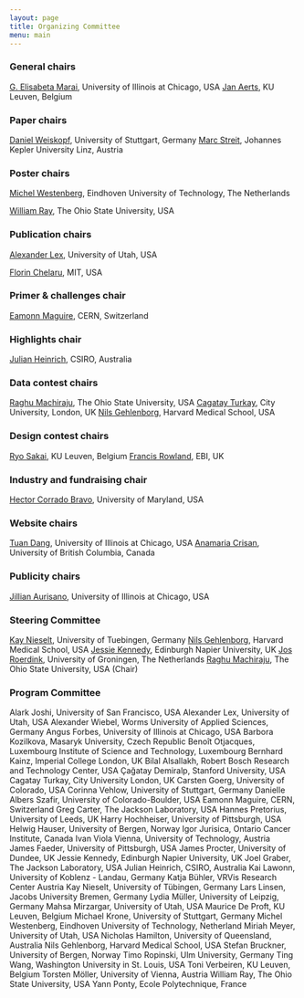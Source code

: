 ```yaml
---
layout: page
title: Organizing Committee
menu: main
---
```

### General chairs
[G. Elisabeta Marai](http://evl.uic.edu/marai), University of Illinois at Chicago, USA
[Jan Aerts](http://vda-lab.be), KU Leuven, Belgium

### Paper chairs
[Daniel Weiskopf](http://www.vis.uni-stuttgart.de/~weiskopf/), University of Stuttgart, Germany
[Marc Streit](http://marc-streit.com/), Johannes Kepler University Linz, Austria

### Poster chairs
[Michel Westenberg](http://www.win.tue.nl/~mwestenb/), Eindhoven University of Technology, The Netherlands

[William Ray](http://www.mathmed.org/#William_Ray), The Ohio State University, USA

### Publication chairs
[Alexander Lex](http://alexander-lex.net/), University of Utah, USA

[Florin Chelaru](http://www.mit.edu/~florinc/), MIT, USA

### Primer & challenges chair
[Eamonn Maguire](http://www.antarctic-design.co.uk/), CERN, Switzerland

### Highlights chair
[Julian Heinrich](http://www.joules.de), CSIRO, Australia

### Data contest chairs
[Raghu Machiraju](http://www.cse.ohio-state.edu/~raghu), The Ohio State University, USA
[Cagatay Turkay](http://staff.city.ac.uk/cagatay.turkay.1/), City University, London, UK
[Nils Gehlenborg](http://www.gehlenborg.com/), Harvard Medical School, USA

### Design contest chairs
[Ryo Sakai](http://ryosakai.net/), KU Leuven, Belgium
[Francis Rowland](http://www.ebi.ac.uk/about/people/francis-rowland), EBI, UK

### Industry and fundraising chair
[Hector Corrado Bravo](http://www.hcbravo.org), University of Maryland, USA

### Website chairs
[Tuan Dang](http://www2.cs.uic.edu/~tdang/), University of Illinois at Chicago, USA
[Anamaria Crisan](http://www.cs.ubc.ca/~acrisan/), University of British Columbia, Canada

### Publicity chairs
[Jillian Aurisano](http://www.evl.uic.edu/entry.php?id=285), University of Illinois at Chicago, USA

### Steering Committee
[Kay Nieselt](http://it.inf.uni-tuebingen.de/), University of Tuebingen, Germany
[Nils Gehlenborg](http://www.gehlenborg.com/), Harvard Medical School, USA
[Jessie Kennedy](http://www.iidi.napier.ac.uk/c/people/peopleid/41), Edinburgh Napier University, UK
[Jos Roerdink](http://www.cs.rug.nl/~roe/), University of Groningen, The Netherlands
[Raghu Machiraju](http://www.cse.ohio-state.edu/~raghu), The Ohio State University, USA (Chair)

### Program Committee
Alark Joshi, University of San Francisco, USA
Alexander Lex, University of Utah, USA
Alexander Wiebel, Worms University of Applied Sciences, Germany
Angus Forbes, University of Illinois at Chicago, USA
Barbora Kozilkova, Masaryk University, Czech Republic
Benoît Otjacques, Luxembourg Institute of Science and Technology, Luxembourg
Bernhard Kainz, Imperial College London, UK
Bilal Alsallakh, Robert Bosch Research and Technology Center, USA
Çağatay Demiralp, Stanford University, USA
Cagatay Turkay, City University London, UK
Carsten Goerg, University of Colorado, USA
Corinna Vehlow, University of Stuttgart, Germany
Danielle Albers Szafir, University of Colorado-Boulder, USA
Eamonn Maguire, CERN, Switzerland
Greg Carter, The Jackson Laboratory, USA
Hannes Pretorius, University of Leeds, UK
Harry Hochheiser, University of Pittsburgh, USA
Helwig Hauser, University of Bergen, Norway
Igor Jurisica, Ontario Cancer Institute, Canada
Ivan Viola Vienna, University of Technology, Austria
James Faeder, University of Pittsburgh, USA
James Procter, University of Dundee, UK
Jessie Kennedy, Edinburgh Napier University, UK
Joel Graber, The Jackson Laboratory, USA
Julian Heinrich, CSIRO, Australia
Kai Lawonn, University of Koblenz - Landau, Germany
Katja Bühler, VRVis Research Center Austria
Kay Nieselt, University of Tübingen, Germany
Lars Linsen, Jacobs University Bremen, Germany
Lydia Müller, University of Leipzig, Germany
Mahsa Mirzargar, University of Utah, USA
Maurice De Proft, KU Leuven, Belgium
Michael Krone, University of Stuttgart, Germany
Michel Westenberg, Eindhoven University of Technology, Netherland
Miriah Meyer, University of Utah, USA
Nicholas Hamilton, University of Queensland, Australia
Nils Gehlenborg, Harvard Medical School, USA
Stefan Bruckner, University of Bergen, Norway
Timo Ropinski, Ulm University, Germany
Ting Wang, Washington University in St. Louis, USA
Toni Verbeiren, KU Leuven, Belgium
Torsten Möller, University of Vienna, Austria
William Ray, The Ohio State University, USA
Yann Ponty, Ecole Polytechnique, France